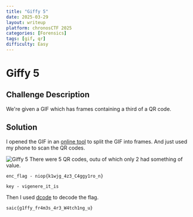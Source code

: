 ```yaml
---
title: "Giffy 5"
date: 2025-03-29
layout: writeup
platform: chronosCTF 2025
categories: [Forensics]
tags: [gif, qr]
difficulty: Easy
---
```


# Giffy 5

## Challenge Description

We're given a GIF which has frames containing a third of a QR code.

## Solution

I opened the GIF in an [online tool](https://ezgif.com/split) to split the GIF into frames. And just used my phone to scan the QR codes.

<img src="{{ '/assets/images/chronosctf-2025/giffy-5.png' | relative_url }}" alt="Giffy 5" class="img-fluid" />
There were 5 QR codes, outu of which only 2 had something of value.

```
enc_flag - niop{k1wjg_4z3_C4ggy1ro_n}
```

```
key - vigenere_it_is
```

Then I used [dcode](https://www.dcode.fr/vigenere-cipher) to decode the flag.

`saic{g1ffy_fr4m3s_4r3_W4tch1ng_u}`
